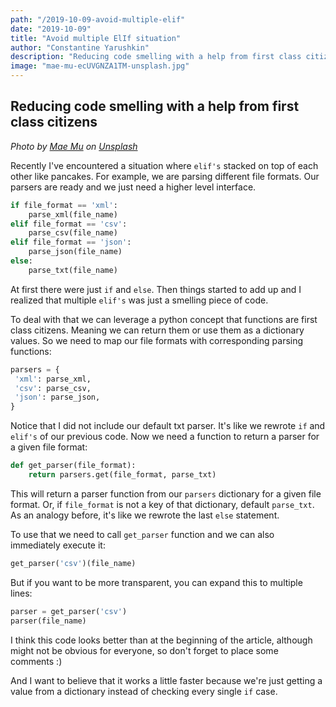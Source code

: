 ```yaml
---
path: "/2019-10-09-avoid-multiple-elif"
date: "2019-10-09"
title: "Avoid multiple ElIf situation"
author: "Constantine Yarushkin"
description: "Reducing code smelling with a help from first class citizens"
image: "mae-mu-ecUVGNZA1TM-unsplash.jpg"
---
```


## Reducing code smelling with a help from first class citizens

_Photo by_ [_Mae Mu_](https://unsplash.com/@picoftasty?utm_source=unsplash&utm_medium=referral&utm_content=creditCopyText) _on_ [_Unsplash_](https://unsplash.com/s/photos/pancakes?utm_source=unsplash&utm_medium=referral&utm_content=creditCopyText)

Recently I've encountered a situation where `elif's` stacked on top of each other like pancakes.
For example, we are parsing different file formats. Our parsers are ready and we just need a higher level interface.

```python
if file_format == 'xml':
    parse_xml(file_name)
elif file_format == 'csv':
    parse_csv(file_name)
elif file_format == 'json':
    parse_json(file_name)
else:
    parse_txt(file_name)
```

At first there were just `if` and `else`. Then things started to add up and I realized
that multiple `elif's` was just a smelling piece of code.

To deal with that we can leverage a python concept that functions are first class citizens.
Meaning we can return them or use them as a dictionary values.
So we need to map our file formats with corresponding parsing functions:

```python
parsers = {
 'xml': parse_xml,
 'csv': parse_csv,
 'json': parse_json,
}
```

Notice that I did not include our default txt parser. It's like we rewrote
`if` and `elif's` of our previous code. Now we need a function to return a parser for a given file format:

```python
def get_parser(file_format):
    return parsers.get(file_format, parse_txt)
```

This will return a parser function from our `parsers` dictionary for a given file format.
Or, if `file_format` is not a key of that dictionary, default `parse_txt`.
As an analogy before, it's like we rewrote the last `else` statement.

To use that we need to call `get_parser` function and we can also immediately execute it:

```python
get_parser('csv')(file_name)
```

But if you want to be more transparent, you can expand this to multiple lines:

```python
parser = get_parser('csv')
parser(file_name)
```

I think this code looks better than at the beginning of the article, although
might not be obvious for everyone, so don't forget to place some comments :)

And I want to believe that it works a little faster because we're just getting a value
from a dictionary instead of checking every single `if` case.
